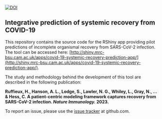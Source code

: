[![DOI](https://zenodo.org/badge/428805335.svg)](https://zenodo.org/badge/latestdoi/428805335)

## Integrative prediction of systemic recovery from COVID-19

This repository contains the source code for the RShiny app providing pilot predictions of incomplete organismal recovery from SARS-CoV-2 infection. The tool can be accessed here: [http://shiny.mrc-bsu.cam.ac.uk/apps/covid-19-systemic-recovery-prediction-app/](http://shiny.mrc-bsu.cam.ac.uk/apps/covid-19-systemic-recovery-prediction-app/).

The study and methodology behind the development of this tool are described in the following publication:

**Ruffieux, H., Hanson, A. L., Lodge, S., Lawler, N. G., Whiley, L., Gray, N., ... & Hess, C. A patient-centric modeling framework captures recovery from SARS-CoV-2 infection. *Nature Immunology.* 2023.**

To report an issue, please use the [issue
tracker](https://github.com/hruffieux/covid-systemic-recovery-prediction-app/issues) at github.com.
